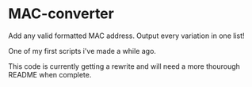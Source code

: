 # MAC-converter
Add any valid formatted MAC address. Output every variation in one list!

One of my first scripts i've made a while ago.

This code is currently getting a rewrite and will need a more thourough README when complete.
